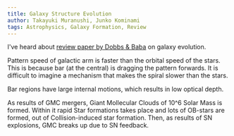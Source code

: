 ```yaml
---
title: Galaxy Structure Evolution
author: Takayuki Muranushi, Junko Kominami
tags: Astrophysics, Galaxy Formation, Review
---
```



I've heard about 
[review paper by Dobbs & Baba](http://arxiv.org/abs/1407.5062)  on galaxy evolution.

Pattern speed of galactic arm is faster than the orbital speed of the
stars.  This is because bar (at the central) is dragging the pattern
forwards. It is difficult to imagine a mechanism that makes the spiral
slower than the stars.

Bar regions have large internal motions, which results in low optical depth.

As results of GMC mergers, Giant Mollecular Clouds of 10^6 Solar Mass
is formed. Within it rapid Star formations takes place and lots of
OB-stars are formed, out of Collision-induced star formation.  Then,
as results of SN explosions, GMC breaks up due to SN feedback.
